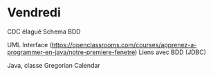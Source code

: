 # Vendredi


CDC élagué
Schema BDD

UML
  Interface (https://openclassrooms.com/courses/apprenez-a-programmer-en-java/notre-premiere-fenetre)
  Liens avec BDD (JDBC)

Java, classe Gregorian Calendar
